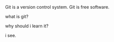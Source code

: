 Git is a version control system.
Git is free software.

what is git?

why should i learn it?

i see.
